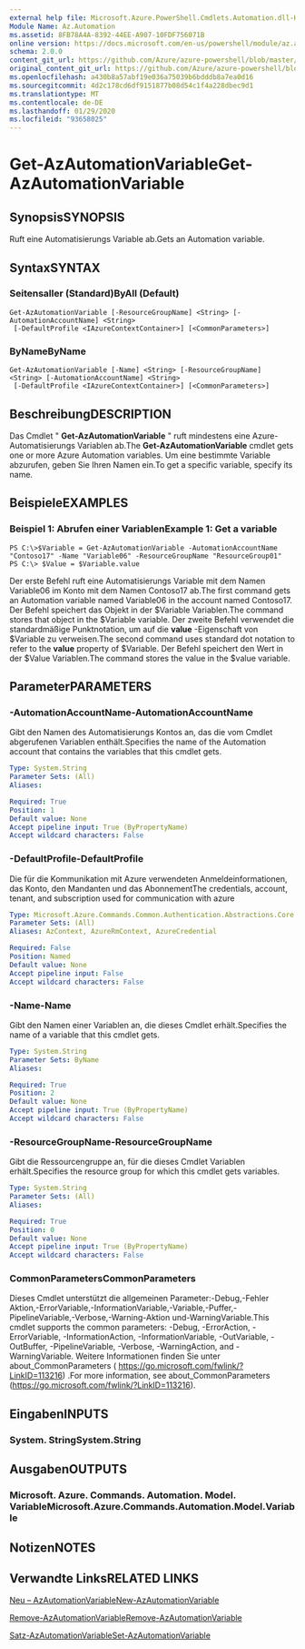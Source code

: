 ```yaml
---
external help file: Microsoft.Azure.PowerShell.Cmdlets.Automation.dll-Help.xml
Module Name: Az.Automation
ms.assetid: 8FB78A4A-8392-44EE-A907-10FDF756071B
online version: https://docs.microsoft.com/en-us/powershell/module/az.automation/get-azautomationvariable
schema: 2.0.0
content_git_url: https://github.com/Azure/azure-powershell/blob/master/src/Automation/Automation/help/Get-AzAutomationVariable.md
original_content_git_url: https://github.com/Azure/azure-powershell/blob/master/src/Automation/Automation/help/Get-AzAutomationVariable.md
ms.openlocfilehash: a430b8a57abf19e036a75039b6bdddb8a7ea0d16
ms.sourcegitcommit: 4d2c178cd6df9151877b08d54c1f4a228dbec9d1
ms.translationtype: MT
ms.contentlocale: de-DE
ms.lasthandoff: 01/29/2020
ms.locfileid: "93658025"
---
```

# <span data-ttu-id="e62ed-101">Get-AzAutomationVariable</span><span class="sxs-lookup"><span data-stu-id="e62ed-101">Get-AzAutomationVariable</span></span>

## <span data-ttu-id="e62ed-102">Synopsis</span><span class="sxs-lookup"><span data-stu-id="e62ed-102">SYNOPSIS</span></span>
<span data-ttu-id="e62ed-103">Ruft eine Automatisierungs Variable ab.</span><span class="sxs-lookup"><span data-stu-id="e62ed-103">Gets an Automation variable.</span></span>

## <span data-ttu-id="e62ed-104">Syntax</span><span class="sxs-lookup"><span data-stu-id="e62ed-104">SYNTAX</span></span>

### <span data-ttu-id="e62ed-105">Seitensaller (Standard)</span><span class="sxs-lookup"><span data-stu-id="e62ed-105">ByAll (Default)</span></span>
```
Get-AzAutomationVariable [-ResourceGroupName] <String> [-AutomationAccountName] <String>
 [-DefaultProfile <IAzureContextContainer>] [<CommonParameters>]
```

### <span data-ttu-id="e62ed-106">ByName</span><span class="sxs-lookup"><span data-stu-id="e62ed-106">ByName</span></span>
```
Get-AzAutomationVariable [-Name] <String> [-ResourceGroupName] <String> [-AutomationAccountName] <String>
 [-DefaultProfile <IAzureContextContainer>] [<CommonParameters>]
```

## <span data-ttu-id="e62ed-107">Beschreibung</span><span class="sxs-lookup"><span data-stu-id="e62ed-107">DESCRIPTION</span></span>
<span data-ttu-id="e62ed-108">Das Cmdlet " **Get-AzAutomationVariable** " ruft mindestens eine Azure-Automatisierungs Variablen ab.</span><span class="sxs-lookup"><span data-stu-id="e62ed-108">The **Get-AzAutomationVariable** cmdlet gets one or more Azure Automation variables.</span></span>
<span data-ttu-id="e62ed-109">Um eine bestimmte Variable abzurufen, geben Sie Ihren Namen ein.</span><span class="sxs-lookup"><span data-stu-id="e62ed-109">To get a specific variable, specify its name.</span></span>

## <span data-ttu-id="e62ed-110">Beispiele</span><span class="sxs-lookup"><span data-stu-id="e62ed-110">EXAMPLES</span></span>

### <span data-ttu-id="e62ed-111">Beispiel 1: Abrufen einer Variablen</span><span class="sxs-lookup"><span data-stu-id="e62ed-111">Example 1: Get a variable</span></span>
```
PS C:\>$Variable = Get-AzAutomationVariable -AutomationAccountName "Contoso17" -Name "Variable06" -ResourceGroupName "ResourceGroup01"
PS C:\> $Value = $Variable.value
```

<span data-ttu-id="e62ed-112">Der erste Befehl ruft eine Automatisierungs Variable mit dem Namen Variable06 im Konto mit dem Namen Contoso17 ab.</span><span class="sxs-lookup"><span data-stu-id="e62ed-112">The first command gets an Automation variable named Variable06 in the account named Contoso17.</span></span>
<span data-ttu-id="e62ed-113">Der Befehl speichert das Objekt in der $Variable Variablen.</span><span class="sxs-lookup"><span data-stu-id="e62ed-113">The command stores that object in the $Variable variable.</span></span>
<span data-ttu-id="e62ed-114">Der zweite Befehl verwendet die standardmäßige Punktnotation, um auf die **value** -Eigenschaft von $Variable zu verweisen.</span><span class="sxs-lookup"><span data-stu-id="e62ed-114">The second command uses standard dot notation to refer to the **value** property of $Variable.</span></span>
<span data-ttu-id="e62ed-115">Der Befehl speichert den Wert in der $Value Variablen.</span><span class="sxs-lookup"><span data-stu-id="e62ed-115">The command stores the value in the $value variable.</span></span>

## <span data-ttu-id="e62ed-116">Parameter</span><span class="sxs-lookup"><span data-stu-id="e62ed-116">PARAMETERS</span></span>

### <span data-ttu-id="e62ed-117">-AutomationAccountName</span><span class="sxs-lookup"><span data-stu-id="e62ed-117">-AutomationAccountName</span></span>
<span data-ttu-id="e62ed-118">Gibt den Namen des Automatisierungs Kontos an, das die vom Cmdlet abgerufenen Variablen enthält.</span><span class="sxs-lookup"><span data-stu-id="e62ed-118">Specifies the name of the Automation account that contains the variables that this cmdlet gets.</span></span>

```yaml
Type: System.String
Parameter Sets: (All)
Aliases:

Required: True
Position: 1
Default value: None
Accept pipeline input: True (ByPropertyName)
Accept wildcard characters: False
```

### <span data-ttu-id="e62ed-119">-DefaultProfile</span><span class="sxs-lookup"><span data-stu-id="e62ed-119">-DefaultProfile</span></span>
<span data-ttu-id="e62ed-120">Die für die Kommunikation mit Azure verwendeten Anmeldeinformationen, das Konto, den Mandanten und das Abonnement</span><span class="sxs-lookup"><span data-stu-id="e62ed-120">The credentials, account, tenant, and subscription used for communication with azure</span></span>

```yaml
Type: Microsoft.Azure.Commands.Common.Authentication.Abstractions.Core.IAzureContextContainer
Parameter Sets: (All)
Aliases: AzContext, AzureRmContext, AzureCredential

Required: False
Position: Named
Default value: None
Accept pipeline input: False
Accept wildcard characters: False
```

### <span data-ttu-id="e62ed-121">-Name</span><span class="sxs-lookup"><span data-stu-id="e62ed-121">-Name</span></span>
<span data-ttu-id="e62ed-122">Gibt den Namen einer Variablen an, die dieses Cmdlet erhält.</span><span class="sxs-lookup"><span data-stu-id="e62ed-122">Specifies the name of a variable that this cmdlet gets.</span></span>

```yaml
Type: System.String
Parameter Sets: ByName
Aliases:

Required: True
Position: 2
Default value: None
Accept pipeline input: True (ByPropertyName)
Accept wildcard characters: False
```

### <span data-ttu-id="e62ed-123">-ResourceGroupName</span><span class="sxs-lookup"><span data-stu-id="e62ed-123">-ResourceGroupName</span></span>
<span data-ttu-id="e62ed-124">Gibt die Ressourcengruppe an, für die dieses Cmdlet Variablen erhält.</span><span class="sxs-lookup"><span data-stu-id="e62ed-124">Specifies the resource group for which this cmdlet gets variables.</span></span>

```yaml
Type: System.String
Parameter Sets: (All)
Aliases:

Required: True
Position: 0
Default value: None
Accept pipeline input: True (ByPropertyName)
Accept wildcard characters: False
```

### <span data-ttu-id="e62ed-125">CommonParameters</span><span class="sxs-lookup"><span data-stu-id="e62ed-125">CommonParameters</span></span>
<span data-ttu-id="e62ed-126">Dieses Cmdlet unterstützt die allgemeinen Parameter:-Debug,-Fehler Aktion,-ErrorVariable,-InformationVariable,-Variable,-Puffer,-PipelineVariable,-Verbose,-Warning-Aktion und-WarningVariable.</span><span class="sxs-lookup"><span data-stu-id="e62ed-126">This cmdlet supports the common parameters: -Debug, -ErrorAction, -ErrorVariable, -InformationAction, -InformationVariable, -OutVariable, -OutBuffer, -PipelineVariable, -Verbose, -WarningAction, and -WarningVariable.</span></span> <span data-ttu-id="e62ed-127">Weitere Informationen finden Sie unter about_CommonParameters ( https://go.microsoft.com/fwlink/?LinkID=113216) .</span><span class="sxs-lookup"><span data-stu-id="e62ed-127">For more information, see about_CommonParameters (https://go.microsoft.com/fwlink/?LinkID=113216).</span></span>

## <span data-ttu-id="e62ed-128">Eingaben</span><span class="sxs-lookup"><span data-stu-id="e62ed-128">INPUTS</span></span>

### <span data-ttu-id="e62ed-129">System. String</span><span class="sxs-lookup"><span data-stu-id="e62ed-129">System.String</span></span>

## <span data-ttu-id="e62ed-130">Ausgaben</span><span class="sxs-lookup"><span data-stu-id="e62ed-130">OUTPUTS</span></span>

### <span data-ttu-id="e62ed-131">Microsoft. Azure. Commands. Automation. Model. Variable</span><span class="sxs-lookup"><span data-stu-id="e62ed-131">Microsoft.Azure.Commands.Automation.Model.Variable</span></span>

## <span data-ttu-id="e62ed-132">Notizen</span><span class="sxs-lookup"><span data-stu-id="e62ed-132">NOTES</span></span>

## <span data-ttu-id="e62ed-133">Verwandte Links</span><span class="sxs-lookup"><span data-stu-id="e62ed-133">RELATED LINKS</span></span>

[<span data-ttu-id="e62ed-134">Neu – AzAutomationVariable</span><span class="sxs-lookup"><span data-stu-id="e62ed-134">New-AzAutomationVariable</span></span>](./New-AzAutomationVariable.md)

[<span data-ttu-id="e62ed-135">Remove-AzAutomationVariable</span><span class="sxs-lookup"><span data-stu-id="e62ed-135">Remove-AzAutomationVariable</span></span>](./Remove-AzAutomationVariable.md)

[<span data-ttu-id="e62ed-136">Satz-AzAutomationVariable</span><span class="sxs-lookup"><span data-stu-id="e62ed-136">Set-AzAutomationVariable</span></span>](./Set-AzAutomationVariable.md)


